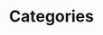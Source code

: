 ---
layout: cat
permalink: /cat-info
title: Categories
nav_order: 1
excerpt: "Explore site categories and your own custom categories. Organise as you want by using custom categories."
---